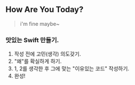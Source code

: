 ## How Are You Today?
> i'm fine maybe~
### 맛있는 Swift 만들기.
1. 작성 전에 고민(생각) 의도갖기.
2. "왜"를 확실하게 하기.
3. 1, 2를 생각한 후 그에 맞는 "이유있는 코드" 작성하기.
4. 완성!
